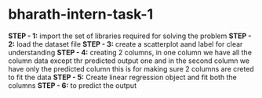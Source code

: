 # bharath-intern-task-1
**STEP - 1:** 
import the set of libraries required for solving the problem 
**STEP - 2:** 
load the dataset file 
**STEP - 3:** 
create a scatterplot aand label for clear understanding
**STEP - 4:**
creating 2 columns, in  one column we have all the column data except thr predicted output one and in the second column we have only the predicted column this is for making sure 2 columns are creted to fit the data 
**STEP - 5:** 
Create linear regression object and fit both the columns 
**STEP - 6:** 
to predict the output

